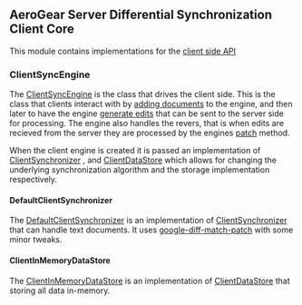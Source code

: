 ## AeroGear Server Differential Synchronization Client Core
This module contains implementations for the [client side API](../api)

### ClientSyncEngine
The [ClientSyncEngine](./src/main/java/org/jboss/aerogear/diffsync/client/ClientSyncEngine.java) is the class that drives
the client side. This is the class that clients interact with by [adding documents](./src/main/java/org/jboss/aerogear/diffsync/client/ClientSyncEngine.java#L51)
to the engine, and then later to have the engine [generate edits](./src/main/java/org/jboss/aerogear/diffsync/client/ClientSyncEngine.java#L70)
that can be sent to the server side for processing. The engine also handles the revers, that is when edits are recieved
from the server they are processed by the engines [patch](./src/main/java/org/jboss/aerogear/diffsync/client/ClientSyncEngine.java#L88)
method.

When the client engine is created it is passed an implementation of [ClientSynchronizer](../api/src/main/java/org/jboss/aerogear/diffsync/client/ClientSynchronizer.java)
 , and [ClientDataStore](../api/src/main/java/org/jboss/aerogear/diffsync/client/ClientDataStore.java) which allows for
 changing the underlying synchronization algorithm and the storage implementation respectively.

#### DefaultClientSynchronizer
The [DefaultClientSynchronizer](./src/main/java/org/jboss/aerogear/diffsync/client/DefaultClientSynchronizer.java) is an
implementation of [ClientSynchronizer](../api/src/main/java/org/jboss/aerogear/diffsync/client/ClientSynchronizer.java) that
can handle text documents. It uses [google-diff-match-patch](https://code.google.com/p/google-diff-match-patch/) with some minor tweaks.

#### ClientInMemoryDataStore
The [ClientInMemoryDataStore](./src/main/java/org/jboss/aerogear/diffsync/client/ClientInMemoryDataStore.java) is an
implementation of [ClientDataStore](../api/src/main/java/org/jboss/aerogear/diffsync/client/ClientDataStore.java) that
storing all data in-memory.


